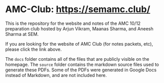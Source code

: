 # AMC-Club: https://semamc.club/
This is the repository for the website and notes of the AMC 10/12 preparation club hosted by Arjun Vikram, Maanas Sharma, and Aneesh Sharma at SEM.

If you are looking for the website of AMC Club (for notes packets, etc), please click the link above.

The `docs` folder contains all of the files that are publicly visible on the homepage. The `source` folder contains the markdown source files used to generate these PDFs. Some of the PDFs were generated in Google Docs instead of Markdown, and are not included here.
